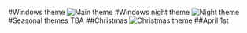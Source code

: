 #Windows theme
![Main theme](https://cloud.githubusercontent.com/assets/11031051/22585271/a9b1c0ee-e9ff-11e6-92f1-a93eb5ca6b34.png)
#Windows night theme
![Night theme](https://cloud.githubusercontent.com/assets/11031051/22585258/965484be-e9ff-11e6-9ff3-07d8aebbae90.png)
#Seasonal themes
TBA
##Christmas
![Christmas theme](https://cloud.githubusercontent.com/assets/11031051/21484078/9af37026-cb95-11e6-8900-e5eec7584551.png)
##April 1st
